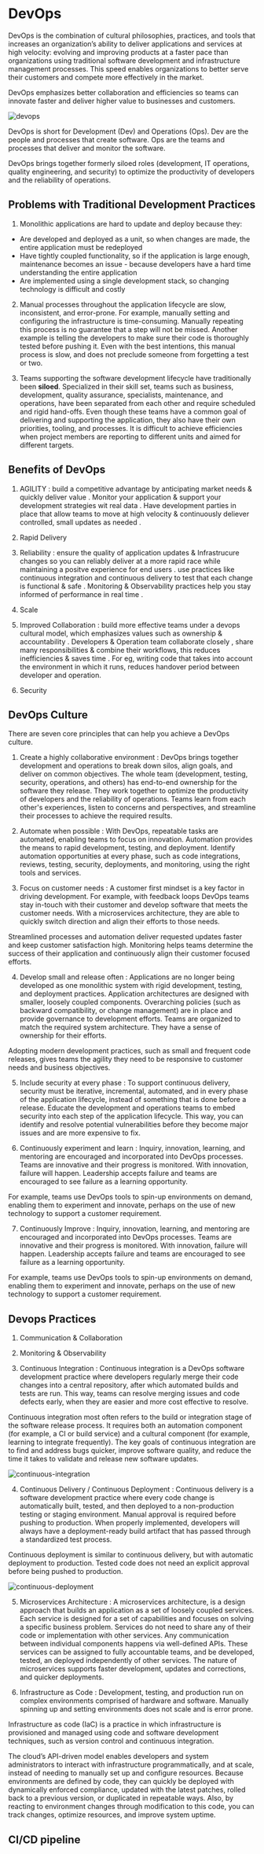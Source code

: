 # DevOps

DevOps is the combination of cultural philosophies, practices, and tools that increases an organization’s ability to deliver applications and services at high velocity: evolving and improving products at a faster pace than organizations using traditional software development and infrastructure management processes. This speed enables organizations to better serve their customers and compete more effectively in the market. 

DevOps emphasizes better collaboration and efficiencies so teams can innovate faster and deliver higher value to businesses and customers.

![devops](./images/devops.png)


DevOps is short for Development (Dev) and Operations (Ops). Dev are the people and processes that create software. Ops are the teams and processes that deliver and monitor the software. 

DevOps brings together formerly siloed roles (development, IT operations, quality engineering, and security) to optimize the productivity of developers and the reliability of operations.

## Problems with Traditional Development Practices

1. Monolithic applications are hard to update and deploy because they:

- Are developed and deployed as a unit, so when changes are made, the entire application must be redeployed
- Have tightly coupled functionality, so if the application is large enough, maintenance becomes an issue - because developers have a hard time understanding the entire application
- Are implemented using a single development stack, so changing technology is difficult and costly

2. Manual processes throughout the application lifecycle are slow, inconsistent, and error-prone. For example, manually setting and configuring the infrastructure is time-consuming. Manually repeating this process is no guarantee that a step will not be missed. Another example is telling the developers to make sure their code is thoroughly tested before pushing it. Even with the best intentions, this manual process is slow, and does not preclude someone from forgetting a test or two.

3. Teams supporting the software development lifecycle have traditionally been **siloed**. Specialized in their skill set, teams such as business, development, quality assurance, specialists, maintenance, and operations, have been separated from each other and require scheduled and rigid hand-offs. Even though these teams have a common goal of delivering and supporting the application, they also have their own priorities, tooling, and processes. It is difficult to achieve efficiencies when project members are reporting to different units and aimed for different targets.

## Benefits of DevOps

1. AGILITY
: build a competitive advantage by anticipating market needs & quickly deliver value . Monitor your application & support your development strategies wit real data . Have development parties in place that allow teams to move at high velocity & continuously deliever controlled, small updates as needed . 

2. Rapid Delivery

3. Reliability
: ensure the quality of application updates & Infrastrucure changes so you can reliably deliver at a more rapid race while maintaining a positve experience for end users . use practices like continuous integration and continuous delivery to test that each change is functional & safe . Monitoring  & Observability practices help you stay informed of performance in real time .

4. Scale

5. Improved Collaboration 
: build more effective teams under a devops cultural model, which emphasizes values such as ownership & accountability . Developers & Operation team collaborate closely , share many responsibilities & combine their workflows, this reduces inefficiencies & saves time . For eg, writing code that takes into account the environment in which it runs, reduces handover period between developer and operation.

6. Security

## DevOps Culture

There are seven core principles that can help you achieve a DevOps culture.

1. Create a highly collaborative environment
: DevOps brings together development and operations to break down silos, align goals, and deliver on common objectives. The whole team (development, testing, security, operations, and others) has end-to-end ownership for the software they release. They work together to optimize the productivity of developers and the reliability of operations. Teams learn from each other's experiences, listen to concerns and perspectives, and streamline their processes to achieve the required results.

2. Automate when possible 
: With DevOps, repeatable tasks are automated, enabling teams to focus on innovation. Automation provides the means to rapid development, testing, and deployment. Identify automation opportunities at every phase, such as code integrations, reviews, testing, security, deployments, and monitoring, using the right tools and services.

3. Focus on customer needs 
: A customer first mindset is a key factor in driving development. For example, with feedback loops DevOps teams stay in-touch with their customer and develop software that meets the customer needs. With a microservices architecture, they are able to quickly switch direction and align their efforts to those needs. 

Streamlined processes and automation deliver requested updates faster and keep customer satisfaction high. Monitoring helps teams determine the success of their application and continuously align their customer focused efforts.

4. Develop small and release often 
: Applications are no longer being developed as one monolithic system with rigid development, testing, and deployment practices. Application architectures are designed with smaller, loosely coupled components. Overarching policies (such as backward compatibility, or change management) are in place and provide governance to development efforts. Teams are organized to match the required system architecture. They have a sense of ownership for their efforts. 

Adopting modern development practices, such as small and frequent code releases, gives teams the agility they need to be responsive to customer needs and business objectives.

5. Include security at every phase
: To support continuous delivery, security must be iterative, incremental, automated, and in every phase of the application lifecycle, instead of something that is done before a release. Educate the development and operations teams to embed security into each step of the application lifecycle. This way, you can identify and resolve potential vulnerabilities before they become major issues and are more expensive to fix. 

6. Continuously experiment and learn
: Inquiry, innovation, learning, and mentoring are encouraged and incorporated into DevOps processes. Teams are innovative and their progress is monitored. With innovation, failure will happen. Leadership accepts failure and teams are encouraged to see failure as a learning opportunity. 

For example, teams use DevOps tools to spin-up environments on demand, enabling them to experiment and innovate, perhaps on the use of new technology to support a customer requirement.

7. Continuously Improve
: Inquiry, innovation, learning, and mentoring are encouraged and incorporated into DevOps processes. Teams are innovative and their progress is monitored. With innovation, failure will happen. Leadership accepts failure and teams are encouraged to see failure as a learning opportunity. 

For example, teams use DevOps tools to spin-up environments on demand, enabling them to experiment and innovate, perhaps on the use of new technology to support a customer requirement.

## Devops Practices

1. Communication & Collaboration

2. Monitoring & Observability

3. Continuous Integration : Continuous integration is a DevOps software development practice where developers regularly merge their code changes into a central repository, after which automated builds and tests are run. This way, teams can resolve merging issues and code defects early, when they are easier and more cost effective to resolve.

Continuous integration most often refers to the build or integration stage of the software release process. It requires both an automation component (for example, a CI or build service) and a cultural component (for example, learning to integrate frequently). The key goals of continuous integration are to find and address bugs quicker, improve software quality, and reduce the time it takes to validate and release new software updates.

![continuous-integration](./images/ci.png)

4. Continuous Delivery / Continuous Deployment : 
Continuous delivery is a software development practice where every code change is automatically built, tested, and then deployed to a non-production testing or staging environment. Manual approval is required before pushing to production. When properly implemented, developers will always have a deployment-ready build artifact that has passed through a standardized test process.

Continuous deployment is similar to continuous delivery, but with automatic deployment to production. Tested code does not need an explicit approval before being pushed to production.

![continuous-deployment](./images/cd.png)

5. Microservices Architecture 
: A microservices architecture, is a design approach that builds an application as a set of loosely coupled services. Each service is designed for a set of capabilities and focuses on solving a specific business problem. Services do not need to share any of their code or implementation with other services. Any communication between individual components happens via well-defined APIs. These services can be assigned to fully accountable teams, and be developed, tested, an deployed independently of other services.
The nature of microservices supports faster development, updates and corrections, and quicker deployments.

6. Infrastructure as Code 
: Development, testing, and production run on complex environments comprised of hardware and software. Manually spinning up and setting environments does not scale and is error prone.

Infrastructure as code (IaC) is a practice in which infrastructure is provisioned and managed using code and software development techniques, such as version control and continuous integration.

The cloud’s API-driven model enables developers and system administrators to interact with infrastructure programmatically, and at scale, instead of needing to manually set up and configure resources. Because environments are defined by code, they can quickly be deployed with dynamically enforced compliance, updated with the latest patches, rolled back to a previous version, or duplicated in repeatable ways. Also, by reacting to environment changes through modification to this code, you can track changes, optimize resources, and improve system uptime. 

## CI/CD pipeline

